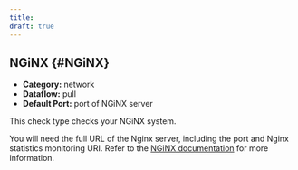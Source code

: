 ```yaml
---
title:
draft: true
---
```


## NGiNX {#NGiNX}
 * **Category:** network
 * **Dataflow:** pull
 * **Default Port:** port of NGiNX server

This check type checks your NGiNX system.

You will need the full URL of the Nginx server, including the port and Nginx statistics monitoring URI. Refer to the [NGiNX documentation](http://nginx.org/en/docs/) for more information.
